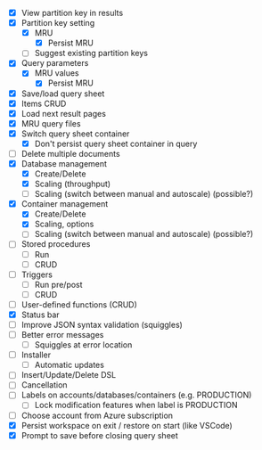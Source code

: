 ﻿- [x] View partition key in results
- [x] Partition key setting
	- [x] MRU
		- [x] Persist MRU
	- [ ] Suggest existing partition keys
- [x] Query parameters
	- [x] MRU values
		- [x] Persist MRU
- [x] Save/load query sheet
- [x] Items CRUD
- [x] Load next result pages
- [x] MRU query files
- [x] Switch query sheet container
	- [x] Don't persist query sheet container in query
- [ ] Delete multiple documents
- [x] Database management
	- [x] Create/Delete
	- [x] Scaling (throughput)
	- [ ] Scaling (switch between manual and autoscale) (possible?)
- [x] Container management
	- [x] Create/Delete
	- [x] Scaling, options
	- [ ] Scaling (switch between manual and autoscale) (possible?)
- [ ] Stored procedures
	- [ ] Run
	- [ ] CRUD
- [ ] Triggers
	- [ ] Run pre/post
	- [ ] CRUD
- [ ] User-defined functions (CRUD)
- [x] Status bar
- [ ] Improve JSON syntax validation (squiggles)
- [ ] Better error messages
	- [ ] Squiggles at error location
- [ ] Installer
	- [ ] Automatic updates
- [ ] Insert/Update/Delete DSL
- [ ] Cancellation
- [ ] Labels on accounts/databases/containers (e.g. PRODUCTION)
    - [ ] Lock modification features when label is PRODUCTION
- [ ] Choose account from Azure subscription
- [x] Persist workspace on exit / restore on start (like VSCode)
- [x] Prompt to save before closing query sheet